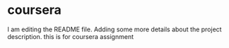 # coursera
I am editing the README file. Adding some more details about the project description.
this is for coursera assignment
